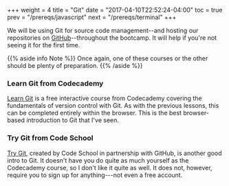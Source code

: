 +++
weight = 4
title = "Git"
date = "2017-04-10T22:52:24-04:00"
toc = true
prev = "/prereqs/javascript"
next = "/prereqs/terminal"
+++

We will be using Git for source code management--and hosting our repositories on [GitHub](https://github.com)--throughout the bootcamp. It will help if you're not seeing it for the first time.

{{% aside info Note %}}
Once again, one of these courses or the other should be plenty of preparation.
{{% /aside %}}

### Learn Git from Codecademy

[Learn Git](https://www.codecademy.com/learn/learn-git) is a free interactive course from Codecademy covering the fundamentals of version control with Git. As with the previous lessons, this can be completed entirely within the browser. This is the best browser-based introduction to Git that I've seen.

### Try Git from Code School

[Try Git](https://try.github.io/), created by Code School in partnership with GitHub, is another good intro to Git. It doesn't have you do quite as much yourself as the Codecademy course, so I don't like it quite as well. It does not, however, require you to sign up for anything---not even a free account.